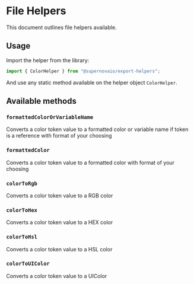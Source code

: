 # File Helpers

This document outlines file helpers available.

## Usage

Import the helper from the library:

```typescript
import { ColorHelper } from "@supernovaio/export-helpers";
```

And use any static method available on the helper object `ColorHelper`.

## Available methods

### **`formattedColorOrVariableName`**

Converts a color token value to a formatted color or variable name if token is a reference with format of your choosing

### **`formattedColor`**

Converts a color token value to a formatted color with format of your choosing

### **`colorToRgb`**

Converts a color token value to a RGB color

### **`colorToHex`**

Converts a color token value to a HEX color

### **`colorToHsl`**

Converts a color token value to a HSL color

### **`colorToUIColor`**

Converts a color token value to a UIColor
